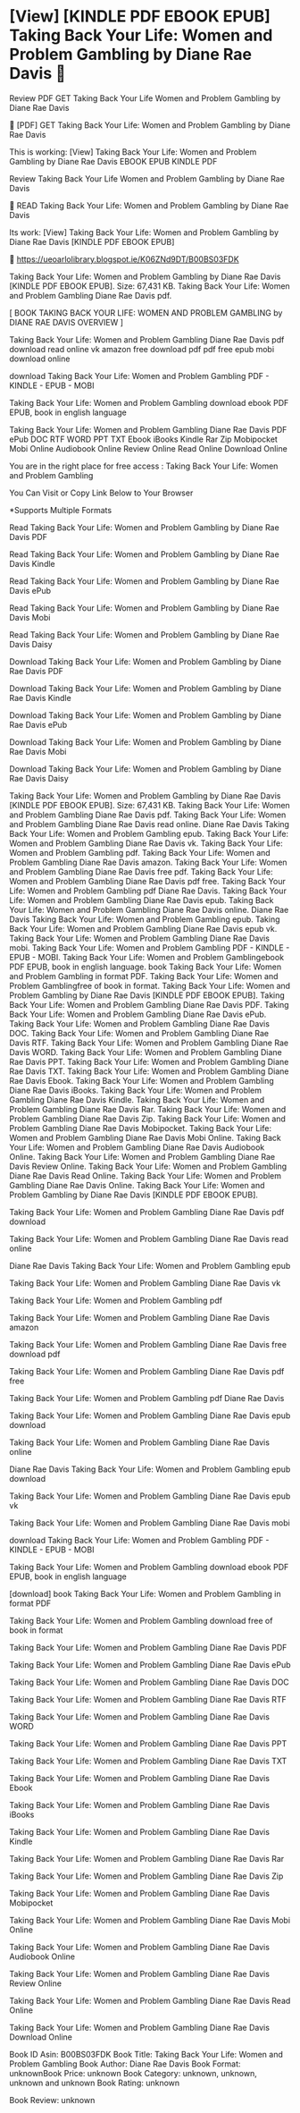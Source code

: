 # [View] [KINDLE PDF EBOOK EPUB] Taking Back Your Life: Women and Problem Gambling by  Diane Rae Davis 📗
Review PDF GET Taking Back Your Life Women and Problem Gambling by Diane Rae Davis

📨 [PDF] GET Taking Back Your Life: Women and Problem Gambling by Diane Rae Davis

This is working: [View] Taking Back Your Life: Women and Problem Gambling by Diane Rae Davis EBOOK EPUB KINDLE PDF


Review Taking Back Your Life Women and Problem Gambling by Diane Rae Davis

📗 READ Taking Back Your Life: Women and Problem Gambling by Diane Rae Davis

Its work: [View] Taking Back Your Life: Women and Problem Gambling by Diane Rae Davis [KINDLE PDF EBOOK EPUB]



🌟 https://ueoarlolibrary.blogspot.ie/K06ZNd9DT/B00BS03FDK



Taking Back Your Life: Women and Problem Gambling by Diane Rae Davis [KINDLE PDF EBOOK EPUB]. Size: 67,431 KB. Taking Back Your Life: Women and Problem Gambling Diane Rae Davis pdf.

[ BOOK TAKING BACK YOUR LIFE: WOMEN AND PROBLEM GAMBLING by DIANE RAE DAVIS OVERVIEW ]

Taking Back Your Life: Women and Problem Gambling Diane Rae Davis pdf download read online vk amazon free download pdf pdf free epub mobi download online

download Taking Back Your Life: Women and Problem Gambling PDF - KINDLE - EPUB - MOBI

Taking Back Your Life: Women and Problem Gambling download ebook PDF EPUB, book in english language

Taking Back Your Life: Women and Problem Gambling Diane Rae Davis PDF ePub DOC RTF WORD PPT TXT Ebook iBooks Kindle Rar Zip Mobipocket Mobi Online Audiobook Online Review Online Read Online Download Online

You are in the right place for free access : Taking Back Your Life: Women and Problem Gambling

You Can Visit or Copy Link Below to Your Browser

*Supports Multiple Formats

Read Taking Back Your Life: Women and Problem Gambling by Diane Rae Davis PDF

Read Taking Back Your Life: Women and Problem Gambling by Diane Rae Davis Kindle

Read Taking Back Your Life: Women and Problem Gambling by Diane Rae Davis ePub

Read Taking Back Your Life: Women and Problem Gambling by Diane Rae Davis Mobi

Read Taking Back Your Life: Women and Problem Gambling by Diane Rae Davis Daisy

Download Taking Back Your Life: Women and Problem Gambling by Diane Rae Davis PDF

Download Taking Back Your Life: Women and Problem Gambling by Diane Rae Davis Kindle

Download Taking Back Your Life: Women and Problem Gambling by Diane Rae Davis ePub

Download Taking Back Your Life: Women and Problem Gambling by Diane Rae Davis Mobi

Download Taking Back Your Life: Women and Problem Gambling by Diane Rae Davis Daisy

Taking Back Your Life: Women and Problem Gambling by Diane Rae Davis [KINDLE PDF EBOOK EPUB]. Size: 67,431 KB. Taking Back Your Life: Women and Problem Gambling Diane Rae Davis pdf. Taking Back Your Life: Women and Problem Gambling Diane Rae Davis read online. Diane Rae Davis Taking Back Your Life: Women and Problem Gambling epub. Taking Back Your Life: Women and Problem Gambling Diane Rae Davis vk. Taking Back Your Life: Women and Problem Gambling pdf. Taking Back Your Life: Women and Problem Gambling Diane Rae Davis amazon. Taking Back Your Life: Women and Problem Gambling Diane Rae Davis free pdf. Taking Back Your Life: Women and Problem Gambling Diane Rae Davis pdf free. Taking Back Your Life: Women and Problem Gambling pdf Diane Rae Davis. Taking Back Your Life: Women and Problem Gambling Diane Rae Davis epub. Taking Back Your Life: Women and Problem Gambling Diane Rae Davis online. Diane Rae Davis Taking Back Your Life: Women and Problem Gambling epub. Taking Back Your Life: Women and Problem Gambling Diane Rae Davis epub vk. Taking Back Your Life: Women and Problem Gambling Diane Rae Davis mobi. Taking Back Your Life: Women and Problem Gambling PDF - KINDLE - EPUB - MOBI. Taking Back Your Life: Women and Problem Gamblingebook PDF EPUB, book in english language. book Taking Back Your Life: Women and Problem Gambling in format PDF. Taking Back Your Life: Women and Problem Gamblingfree of book in format. Taking Back Your Life: Women and Problem Gambling by Diane Rae Davis [KINDLE PDF EBOOK EPUB]. Taking Back Your Life: Women and Problem Gambling Diane Rae Davis PDF. Taking Back Your Life: Women and Problem Gambling Diane Rae Davis ePub. Taking Back Your Life: Women and Problem Gambling Diane Rae Davis DOC. Taking Back Your Life: Women and Problem Gambling Diane Rae Davis RTF. Taking Back Your Life: Women and Problem Gambling Diane Rae Davis WORD. Taking Back Your Life: Women and Problem Gambling Diane Rae Davis PPT. Taking Back Your Life: Women and Problem Gambling Diane Rae Davis TXT. Taking Back Your Life: Women and Problem Gambling Diane Rae Davis Ebook. Taking Back Your Life: Women and Problem Gambling Diane Rae Davis iBooks. Taking Back Your Life: Women and Problem Gambling Diane Rae Davis Kindle. Taking Back Your Life: Women and Problem Gambling Diane Rae Davis Rar. Taking Back Your Life: Women and Problem Gambling Diane Rae Davis Zip. Taking Back Your Life: Women and Problem Gambling Diane Rae Davis Mobipocket. Taking Back Your Life: Women and Problem Gambling Diane Rae Davis Mobi Online. Taking Back Your Life: Women and Problem Gambling Diane Rae Davis Audiobook Online. Taking Back Your Life: Women and Problem Gambling Diane Rae Davis Review Online. Taking Back Your Life: Women and Problem Gambling Diane Rae Davis Read Online. Taking Back Your Life: Women and Problem Gambling Diane Rae Davis Online. Taking Back Your Life: Women and Problem Gambling by Diane Rae Davis [KINDLE PDF EBOOK EPUB].

Taking Back Your Life: Women and Problem Gambling Diane Rae Davis pdf download

Taking Back Your Life: Women and Problem Gambling Diane Rae Davis read online

Diane Rae Davis Taking Back Your Life: Women and Problem Gambling epub

Taking Back Your Life: Women and Problem Gambling Diane Rae Davis vk

Taking Back Your Life: Women and Problem Gambling pdf

Taking Back Your Life: Women and Problem Gambling Diane Rae Davis amazon

Taking Back Your Life: Women and Problem Gambling Diane Rae Davis free download pdf

Taking Back Your Life: Women and Problem Gambling Diane Rae Davis pdf free

Taking Back Your Life: Women and Problem Gambling pdf Diane Rae Davis

Taking Back Your Life: Women and Problem Gambling Diane Rae Davis epub download

Taking Back Your Life: Women and Problem Gambling Diane Rae Davis online

Diane Rae Davis Taking Back Your Life: Women and Problem Gambling epub download

Taking Back Your Life: Women and Problem Gambling Diane Rae Davis epub vk

Taking Back Your Life: Women and Problem Gambling Diane Rae Davis mobi

download Taking Back Your Life: Women and Problem Gambling PDF - KINDLE - EPUB - MOBI

Taking Back Your Life: Women and Problem Gambling download ebook PDF EPUB, book in english language

[download] book Taking Back Your Life: Women and Problem Gambling in format PDF

Taking Back Your Life: Women and Problem Gambling download free of book in format

Taking Back Your Life: Women and Problem Gambling Diane Rae Davis PDF

Taking Back Your Life: Women and Problem Gambling Diane Rae Davis ePub

Taking Back Your Life: Women and Problem Gambling Diane Rae Davis DOC

Taking Back Your Life: Women and Problem Gambling Diane Rae Davis RTF

Taking Back Your Life: Women and Problem Gambling Diane Rae Davis WORD

Taking Back Your Life: Women and Problem Gambling Diane Rae Davis PPT

Taking Back Your Life: Women and Problem Gambling Diane Rae Davis TXT

Taking Back Your Life: Women and Problem Gambling Diane Rae Davis Ebook

Taking Back Your Life: Women and Problem Gambling Diane Rae Davis iBooks

Taking Back Your Life: Women and Problem Gambling Diane Rae Davis Kindle

Taking Back Your Life: Women and Problem Gambling Diane Rae Davis Rar

Taking Back Your Life: Women and Problem Gambling Diane Rae Davis Zip

Taking Back Your Life: Women and Problem Gambling Diane Rae Davis Mobipocket

Taking Back Your Life: Women and Problem Gambling Diane Rae Davis Mobi Online

Taking Back Your Life: Women and Problem Gambling Diane Rae Davis Audiobook Online

Taking Back Your Life: Women and Problem Gambling Diane Rae Davis Review Online

Taking Back Your Life: Women and Problem Gambling Diane Rae Davis Read Online

Taking Back Your Life: Women and Problem Gambling Diane Rae Davis Download Online

Book ID Asin: B00BS03FDK
Book Title: Taking Back Your Life: Women and Problem Gambling
Book Author: Diane Rae Davis
Book Format: unknownBook Price: unknown
Book Category: unknown, unknown, unknown and unknown
Book Rating: unknown

Book Review: unknown
